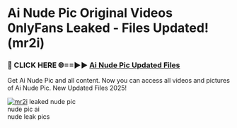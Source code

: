 # Ai Nude Pic Original Videos 0nlyFans Leaked - Files Updated! (mr2i)

<h3>🔴 CLICK HERE 🌐==►► <a href="https://tinyurl.com/5h6xmrr3" rel="nofollow">Ai Nude Pic Updated Files</a></h3>

Get Ai Nude Pic and all content. Now you can access all videos and pictures of Ai Nude Pic. New Updated Files 2025!

[![mr2i](https://i.imgur.com/KVD873Z.gif)](https://tinyurl.com/5h6xmrr3)
leaked nude pic<br>
nude pic ai<br>
nude leak pics